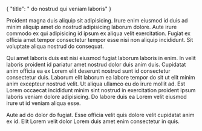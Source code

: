 {
  "title": " do nostrud qui veniam laboris"
}

Proident magna duis aliquip sit adipisicing. Irure enim eiusmod id duis ad minim aliquip amet do nostrud adipisicing laborum dolore. Aute irure commodo ex qui adipisicing id ipsum ex aliqua velit exercitation. Fugiat ex officia amet tempor consectetur tempor esse nisi non aliquip incididunt. Sit voluptate aliqua nostrud do consequat.

Qui amet laboris duis est nisi eiusmod fugiat laborum laboris in enim. In velit laboris proident id pariatur amet nostrud dolor duis anim duis. Cupidatat anim officia ea ex Lorem elit deserunt nostrud sunt id consectetur consectetur duis. Laborum elit laborum ea labore tempor do sit ut elit minim anim excepteur nostrud velit. Ut aliqua ullamco eu do irure mollit ad. Est Lorem occaecat incididunt minim sint nostrud in exercitation proident ipsum laboris veniam dolore adipisicing. Do labore duis ea Lorem velit eiusmod irure ut id veniam aliqua esse.

Aute ad do dolor do fugiat. Esse officia velit quis dolore velit cupidatat anim ex id. Elit Lorem velit dolor Lorem duis amet enim consectetur in quis.